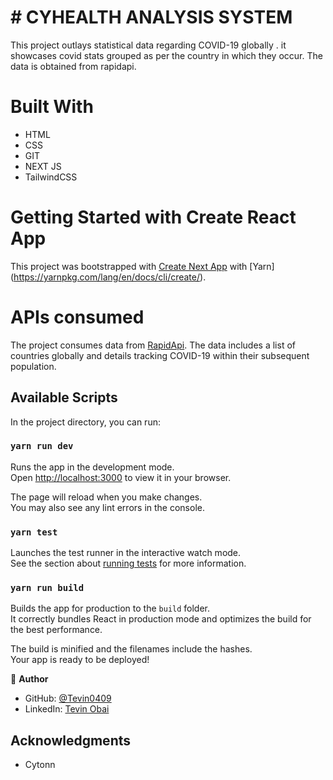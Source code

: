 # # CYHEALTH ANALYSIS SYSTEM

This project outlays statistical data regarding COVID-19 globally . it showcases covid stats grouped as per the country in which they occur. The data is obtained from rapidapi.

# Built With

- HTML
- CSS
- GIT
- NEXT JS
- TailwindCSS

# Getting Started with Create React App

This project was bootstrapped with [Create Next App](https://github.com/vercel/next.js/tree/canary/packages/create-next-app) with [Yarn] (https://yarnpkg.com/lang/en/docs/cli/create/).

# APIs consumed

The project consumes data from [RapidApi](<(https://yarnpkg.com/lang/en/docs/cli/create/)>). The data includes a list of countries globally and details tracking COVID-19 within their subsequent population.

## Available Scripts

In the project directory, you can run:

### `yarn run dev`

Runs the app in the development mode.\
Open [http://localhost:3000](http://localhost:3000) to view it in your browser.

The page will reload when you make changes.\
You may also see any lint errors in the console.

### `yarn test`

Launches the test runner in the interactive watch mode.\
See the section about [running tests](https://facebook.github.io/create-react-app/docs/running-tests) for more information.

### `yarn run build`

Builds the app for production to the `build` folder.\
It correctly bundles React in production mode and optimizes the build for the best performance.

The build is minified and the filenames include the hashes.\
Your app is ready to be deployed!

👤 **Author**

- GitHub: [@Tevin0409](https://github.com/Tevin0409)
- LinkedIn: [Tevin Obai](https://linkedin.com/in/tevin-obai-0a8062157/)

## Acknowledgments

- Cytonn
